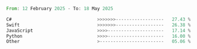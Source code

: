 <!--START_SECTION:Languages-->

```rust
From: 12 February 2025 - To: 18 May 2025

C#                                >>>>>>>------------------   27.43 %
Swift                             >>>>>>>------------------   26.38 %
JavaScript                        >>>>---------------------   17.14 %
Python                            >>>>---------------------   16.00 %
Other                             >------------------------   05.06 %
```

<!--END_SECTION:Languages-->
